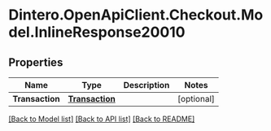 # Dintero.OpenApiClient.Checkout.Model.InlineResponse20010

## Properties

Name | Type | Description | Notes
------------ | ------------- | ------------- | -------------
**Transaction** | [**Transaction**](Transaction.md) |  | [optional] 

[[Back to Model list]](../README.md#documentation-for-models) [[Back to API list]](../README.md#documentation-for-api-endpoints) [[Back to README]](../README.md)

